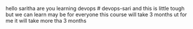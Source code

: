 hello saritha are you learning devops # devops-sari
and this is little tough but we can learn
may be for everyone this course will take 3 months ut for me it will take more tha 3 months
